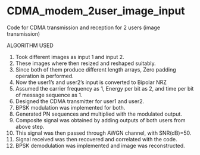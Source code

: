 # CDMA_modem_2user_image_input
Code for CDMA transmission and reception for 2 users (image transmission)



ALGORITHM USED
1.	Took different images as input 1 and input 2.
2.	These images where then resized and reshaped suitably.
3.	Since both of them produce different length arrays, Zero padding operation is performed.
4.	Now the user1’s and user2’s  input is converted to Bipolar NRZ
5.	Assumed the carrier frequency as 1, Energy per bit as 2, and time per bit of message sequence as 1.
6.	Designed the CDMA transmitter for user1 and user2.
7.	BPSK modulation was implemented for both.
8.	Generated PN sequences and multiplied with the modulated output.
9.	Composite signal was obtained by adding outputs of both users from above step.
10.	This signal was then passed through AWGN channel, with SNR(dB)=50.
11.	Signal received was then recovered and correlated with the code.
12.	BPSK demodulation was implemented and image was reconstructed.
